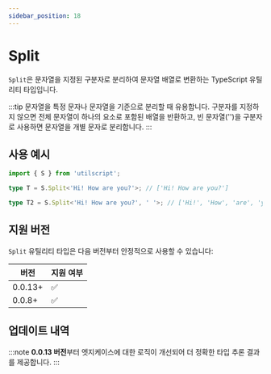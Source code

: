 ```yaml
---
sidebar_position: 18
---
```


# Split

`Split`은 문자열을 지정된 구분자로 분리하여 문자열 배열로 변환하는 TypeScript 유틸리티 타입입니다.

:::tip
문자열을 특정 문자나 문자열을 기준으로 분리할 때 유용합니다. 구분자를 지정하지 않으면 전체 문자열이 하나의 요소로 포함된 배열을 반환하고, 빈 문자열('')을 구분자로 사용하면 문자열을 개별 문자로 분리합니다.
:::

## 사용 예시

```ts
import { S } from 'utilscript';

type T = S.Split<'Hi! How are you?'>; // ['Hi! How are you?']

type T2 = S.Split<'Hi! How are you?', ' '>; // ['Hi!', 'How', 'are', 'you?']
```

## 지원 버전

`Split` 유틸리티 타입은 다음 버전부터 안정적으로 사용할 수 있습니다:

| 버전    | 지원 여부 |
| ------- | --------- |
| 0.0.13+ | ✅        |
| 0.0.8+  | ✅        |

## 업데이트 내역

:::note
**0.0.13 버전**부터 엣지케이스에 대한 로직이 개선되어 더 정확한 타입 추론 결과를 제공합니다.
:::
